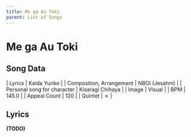 ```yaml
---
title: Me ga Au Toki
parent: List of Songs
---
```


# Me ga Au Toki

## Song Data

| Lyrics | Kaida Yuriko |
| Composition, Arrangement | NBGI (Jesahm) |
| Personal song for character | Kisaragi Chihaya |
| Image | <span class="vi">Visual</span> |
| BPM | 145.0 |
| Appeal Count | 120 |
| Quintet | ✗ |

## Lyrics

**(TODO)**
